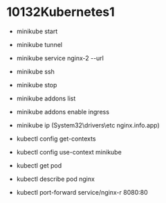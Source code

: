 # 10132Kubernetes1

- minikube start
- minikube tunnel
- minikube service nginx-2 --url
- minikube ssh
- minikube stop

- minikube addons list
- minikube addons enable ingress
- minikube ip (System32\drivers\etc nginx.info.app)


- kubectl config get-contexts
- kubectl config use-context minikube
- kubectl get pod
- kubectl describe pod nginx

- kubectl port-forward service/nginx-r 8080:80

